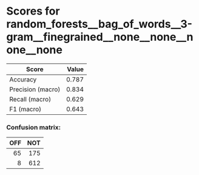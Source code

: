 # Scores for random_forests__bag_of_words__3-gram__finegrained__none__none__none__none
|      Score      |Value|
|-----------------|----:|
|Accuracy         |0.787|
|Precision (macro)|0.834|
|Recall (macro)   |0.629|
|F1 (macro)       |0.643|

### Confusion matrix:
|OFF|NOT|
|--:|--:|
| 65|175|
|  8|612|
